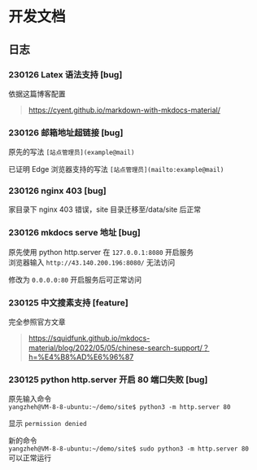 # 开发文档

## 日志

### 230126 Latex 语法支持 \[bug]

依据这篇博客配置

> https://cyent.github.io/markdown-with-mkdocs-material/

### 230126 邮箱地址超链接 \[bug]

原先的写法 `[站点管理员](example@mail)`

已证明 Edge 浏览器支持的写法 `[站点管理员](mailto:example@mail)`

### 230126 nginx 403 \[bug]

家目录下 nginx 403 错误，site 目录迁移至/data/site 后正常

### 230126 mkdocs serve 地址 \[bug]

原先使用 python http.server 在 `127.0.0.1:8080` 开启服务\
浏览器输入 `http://43.140.200.196:8080/` 无法访问

修改为 `0.0.0.0:80` 开启服务后可正常访问

### 230125 中文搜素支持 \[feature]

完全参照官方文章

> https://squidfunk.github.io/mkdocs-material/blog/2022/05/05/chinese-search-support/？h=%E4%B8%AD%E6%96%87

### 230125 python http.server 开启 80 端口失败 \[bug]

原先输入命令\
&#x20;`yangzheh@VM-8-8-ubuntu:~/demo/site$ python3 -m http.server 80`

显示 `permission denied`

新的命令\
&#x20;`yangzheh@VM-8-8-ubuntu:~/demo/site$ sudo python3 -m http.server 80` \
可以正常运行

